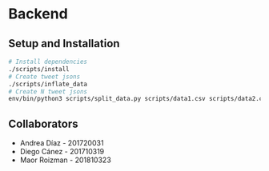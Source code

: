 # Backend

## Setup and Installation

```bash
# Install dependencies
./scripts/install
# Create tweet jsons
./scripts/inflate_data
# Create N tweet jsons
env/bin/python3 scripts/split_data.py scripts/data1.csv scripts/data2.csv --maxn N
```

## Collaborators

- Andrea Díaz - 201720031
- Diego Cánez - 201710319
- Maor Roizman - 201810323
